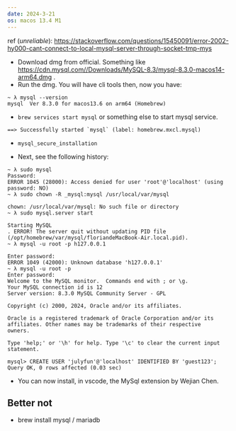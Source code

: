 ```yaml
---
date: 2024-3-21
os: macos 13.4 M1
---
```


ref (_unreliable_): https://stackoverflow.com/questions/15450091/error-2002-hy000-cant-connect-to-local-mysql-server-through-socket-tmp-mys

+ Download dmg from official. Something like https://cdn.mysql.com//Downloads/MySQL-8.3/mysql-8.3.0-macos14-arm64.dmg .
+ Run the dmg. You will have cli tools then, now you have:

```
~ λ mysql --version
mysql  Ver 8.3.0 for macos13.6 on arm64 (Homebrew)
```

+ `brew services start mysql` or something else to start mysql service.

```
==> Successfully started `mysql` (label: homebrew.mxcl.mysql)
```

+ `mysql_secure_installation`

+ Next, see the following history:

```
~ λ sudo mysql
Password:
ERROR 1045 (28000): Access denied for user 'root'@'localhost' (using password: NO)
~ λ sudo chown -R _mysql:mysql /usr/local/var/mysql

chown: /usr/local/var/mysql: No such file or directory
~ λ sudo mysql.server start

Starting MySQL
. ERROR! The server quit without updating PID file (/opt/homebrew/var/mysql/floriandeMacBook-Air.local.pid).
~ λ mysql -u root -p h127.0.0.1

Enter password:
ERROR 1049 (42000): Unknown database 'h127.0.0.1'
~ λ mysql -u root -p
Enter password:
Welcome to the MySQL monitor.  Commands end with ; or \g.
Your MySQL connection id is 12
Server version: 8.3.0 MySQL Community Server - GPL

Copyright (c) 2000, 2024, Oracle and/or its affiliates.

Oracle is a registered trademark of Oracle Corporation and/or its
affiliates. Other names may be trademarks of their respective
owners.

Type 'help;' or '\h' for help. Type '\c' to clear the current input statement.

mysql> CREATE USER 'julyfun'@'localhost' IDENTIFIED BY 'guest123';
Query OK, 0 rows affected (0.03 sec)
```

+ You can now install, in vscode, the MySql extension by Wejian Chen.

## Better not

+ brew install mysql / mariadb



